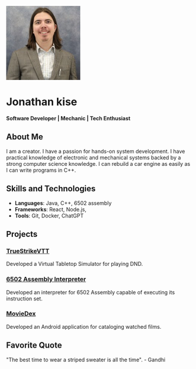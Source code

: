 ![Profile Picture](https://raw.githubusercontent.com/JonathanKise/Profile-Picture/main/1680218815402.jpeg)
# Jonathan kise

**Software Developer | Mechanic | Tech Enthusiast**

## About Me

I am a creator. I have a passion for hands-on system development. I have practical knowledge of electronic and
mechanical systems backed by a strong computer science knowledge. I can rebuild a car engine as easily as I can
write programs in C++.

## Skills and Technologies

- **Languages**: Java, C++, 6502 assembly
- **Frameworks**: React, Node.js, 
- **Tools**: Git, Docker, ChatGPT

## Projects

### [TrueStrikeVTT](https://github.com/AbsolutelyAri/TrueStrikeVTT)
Developed a Virtual Tabletop Simulator for playing DND.

### [6502 Assembly Interpreter](https://github.com/JonathanKise/6502-Assembly-Interpreter)
Developed an interpreter for 6502 Assembly capable of executing its instruction set.

### [MovieDex](https://github.com/JonathanKise/MovieDex)
Developed an Android application for cataloging watched films.

## Favorite Quote
"The best time to wear a striped sweater is all the time". - Gandhi
